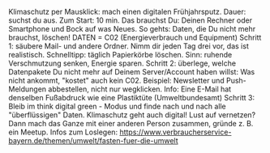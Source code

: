 Klimaschutz per Mausklick: mach einen digitalen Frühjahrsputz. 
Dauer: suchst du aus. Zum Start: 10 min. 
Das brauchst Du: Deinen Rechner oder Smartphone und Bock auf was Neues. 
So gehts: Daten, die Du nicht mehr brauchst, löschen! DATEN = C02 (Energieverbrauch und Equipment) 
Schritt 1: säubere Mail- und andere Ordner. Nimm dir jeden Tag drei vor, das ist realistisch. Schnelltipp: täglich Papierkörbe löschen. Sinn: ruhende Verschmutzung senken, Energie sparen. 
Schritt 2: überlege, welche Datenpakete Du nicht mehr auf Deinem Server/Account haben willst: Was nicht ankommt, "kostet" auch kein C02. Beispiel: Newsletter und Push-Meldungen abbestellen, nicht nur wegklicken. Info: Eine E-Mail hat denselben Fußabdruck wie eine Plastiktüte (Umweltbundesamt) 
Schritt 3: Bleib im think digital green - Modus und finde nach und nach alle "überflüssigen" Daten. Klimaschutz geht auch digital! Lust auf vernetzen? Dann mach das Ganze mit einer anderen Person zusammen, gründe z. B. ein Meetup. Infos zum Loslegen: https://www.verbraucherservice-bayern.de/themen/umwelt/fasten-fuer-die-umwelt
